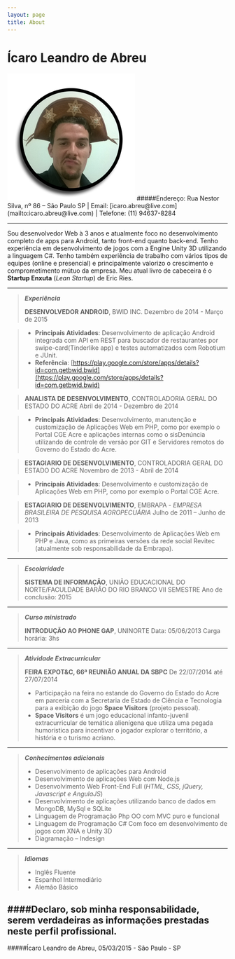 ```yaml
---
layout: page
title: About
---
```

Ícaro Leandro de Abreu
======
<img src="/images/its_a_me.png" alt="It's a me Ícaro!" style="margin-left:auto;margin-right:auto" />
#####Endereço: Rua Nestor Silva, nº 86 – São Paulo SP | Email: [icaro.abreu@live.com](mailto:icaro.abreu@live.com) | Telefone: (11) 94637-8284

----------

Sou desenvolvedor Web à 3 anos e atualmente foco no desenvolvimento completo de apps para Android, tanto front-end quanto back-end. Tenho experiência em desenvolvimento de jogos com a Engine Unity 3D utilizando a linguagem C#. Tenho também experiência de trabalho com vários tipos de equipes (online e presencial) e principalmente valorizo o crescimento e comprometimento mútuo da empresa. Meu atual livro de cabeceira é o **Startup Enxuta** (*Lean Startup*) de Eric Ries.

----------

> ***Experiência***
> 
>**DESENVOLVEDOR ANDROID**, BWID INC.
>Dezembro de 2014 - Março de 2015

> - **Principais Atividades**: Desenvolvimento de aplicação Android integrada com API em REST para buscador de restaurantes por swipe-card(Tinderlike app) e testes automatizados com Robotium e JUnit.  
> - **Referência**: [https://play.google.com/store/apps/details?id=com.getbwid.bwid](https://play.google.com/store/apps/details?id=com.getbwid.bwid)

> **ANALISTA DE DESENVOLVIMENTO**, CONTROLADORIA GERAL DO ESTADO DO ACRE
>Abril de 2014 - Dezembro de 2014

> - **Principais Atividades**: Desenvolvimento, manutenção e customização de Aplicações Web em PHP, como por exemplo o Portal CGE Acre e aplicações internas como o sisDenúncia utilizando de controle de versão por GIT e Servidores remotos do Governo do Estado do Acre.


> **ESTAGIARIO DE DESENVOLVIMENTO**, CONTROLADORIA GERAL DO ESTADO DO ACRE
>Novembro de 2013 - Abril de 2014

> - **Principais Atividades**: Desenvolvimento e customização de Aplicações Web em PHP, como por exemplo o Portal CGE Acre.

> **ESTAGIARIO DE DESENVOLVIMENTO**, EMBRAPA - *EMPRESA BRASILEIRA DE PESQUISA AGROPECUÁRIA*
>Julho de 2011 – Junho de 2013

> - **Principais Atividades**: Desenvolvimento de Aplicações Web em PHP e Java, como as primeiras versões da rede social Revitec (atualmente sob responsabilidade da Embrapa).

----------

> ***Escolaridade***
> 
> **SISTEMA DE INFORMAÇÃO**, UNIÃO EDUCACIONAL DO NORTE/FACULDADE BARÃO DO RIO BRANCO
> VII SEMESTRE
> Ano de conclusão: 2015

----------

>***Curso ministrado***
>
>**INTRODUÇÃO AO PHONE GAP**, UNINORTE
Data: 05/06/2013
Carga horária: 3hs

----------

>***Atividade Extracurricular***
>
>**FEIRA EXPOT&C, 66ª REUNIÃO ANUAL DA SBPC**
>De 22/07/2014 até 27/07/2014 
>
> - Participação na feira no estande do Governo do Estado do Acre em parceria com a Secretaria de Estado de Ciência e Tecnologia para a exibição do jogo **Space Visitors** (projeto pessoal).
> - **Space Visitors** é um jogo educacional infanto-juvenil extracurricular de temática alienígena que utiliza uma pegada humorística para incentivar o jogador explorar o território, a história e o turismo acriano.


----------
> ***Conhecimentos adicionais***
> 
> - Desenvolvimento de aplicações para Android
> - Desenvolvimento de aplicações Web com Node.js 
> - Desenvolvimento Web Front-End Full (*HTML, CSS, jQuery, Javascript e AngulaJS*)
> - Desenvolvimento de aplicações utilizando banco de dados em MongoDB, MySql e SQLite
> - Linguagem de Programação Php OO com MVC puro e funcional
> - Linguagem de Programação C# Com foco em desenvolvimento de jogos com XNA e Unity 3D
> - Diagramação – Indesign

----------
> ***Idiomas***
>  
>  - Inglês Fluente
>  - Espanhol Intermediário
>  - Alemão Básico


####Declaro, sob minha responsabilidade, serem verdadeiras as informações prestadas neste perfil profissional.
----------
#####Ícaro Leandro de Abreu,
05/03/2015 - São Paulo - SP
